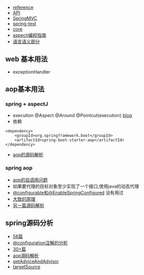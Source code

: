 - [reference](https://docs.spring.io/spring-framework/docs/current/reference/html/)
- [API](https://docs.spring.io/spring-framework/docs/current/javadoc-api/)
- [SpringMVC](./spring/spring-framework/spring-mvc)
- [spring-test](spring-test)
- [core](core)
- [aspectj编程指南](https://www.eclipse.org/aspectj/doc/released/progguide/index.html)
- [语言语义部分](https://www.eclipse.org/aspectj/doc/released/progguide/semantics-pointcuts.html)
## web 基本用法
- exceptionHandler
## aop基本用法
### spring + aspectJ
- execution @Aspect @Around @Pointcut(execution)  [blog](https://blog.csdn.net/yhl_jxy/article/details/78815636)
- 依赖
```
<dependency>      
    <groupId>org.springframework.boot</groupId>  
    <artifactId>spring-boot-starter-aop</artifactId>  
</dependency> 
```
- [aop的源码解析](https://blog.csdn.net/qq_26323323/article/details/81012855)
### spring aop
- [aop的自调用问题](https://blog.csdn.net/z69183787/article/details/81252669)
- 如果要代理的目标对象至少实现了一个接口,使用java的动态代理
- [@configurable和@EnableSpringConfigured](https://www.jianshu.com/p/2f679ca07855) 没有用过
- [大致的原理](https://blog.csdn.net/xc123_java/article/details/90448446)
- [另一篇源码解析](https://blog.csdn.net/h294229025/article/details/100110636)
##  spring源码分析 
- [58篇](https://blog.csdn.net/qq_26000415/category_9271293.html)
- [@configuration注解的分析](https://blog.csdn.net/Koupoo/article/details/110304250)
- [30+篇](https://blog.csdn.net/qq_36882793/article/details/106745317)
- [aop源码解析](https://blog.csdn.net/qq_36882793/article/details/106745317)
- [getAdviceAndAdvisor](https://blog.csdn.net/qq_36882793/article/details/107070159)
- [targetSource](https://my.oschina.net/lixin91/blog/688188)
